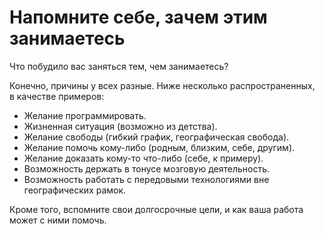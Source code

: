 # Напомните себе, зачем этим занимаетесь

Что побудило вас заняться тем, чем занимаетесь?

Конечно, причины у&nbsp;всех разные. Ниже несколько распространенных, в&nbsp;качестве примеров:

<!--  TODO: переделать список. -->
* Желание программировать.
* Жизненная ситуация (возможно из&nbsp;детства).
* Желание свободы (гибкий график, географическая свобода).
* Желание помочь кому-либо (родным, близким, себе, другим).
* Желание доказать кому-то что-либо (себе, к&nbsp;примеру).
* Возможность держать в&nbsp;тонусе мозговую деятельность.
* Возможность работать с&nbsp;передовыми технологиями вне географических рамок.

Кроме того, вспомните свои долгосрочные цели, и&nbsp;как ваша работа может с&nbsp;ними помочь.
